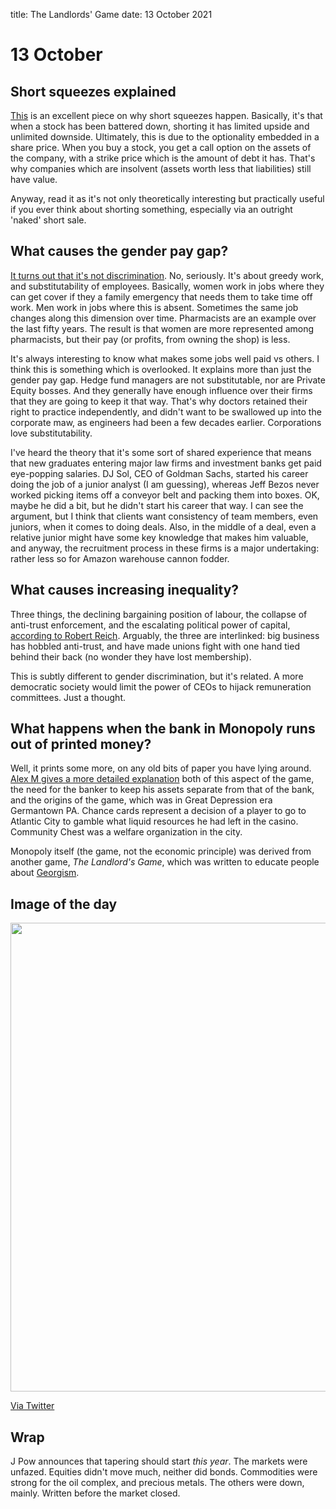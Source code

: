title: The Landlords' Game
date: 13 October 2021

# 13 October

## Short squeezes explained

[This](https://thelastbearstanding.substack.com/p/the-volatility-squeeze?r=nmbt&utm_campaign=post&utm_medium=web&utm_source=) is an excellent piece on why short squeezes happen.
Basically, it's that when a stock has been battered down, shorting it has limited upside and unlimited downside. 
Ultimately, this is due to the optionality embedded in a share price.
When you buy a stock, you get a call option on the assets of the company, with a strike price which is the amount of debt it has.
That's why companies which are insolvent (assets worth less that liabilities) still have value.

Anyway, read it as it's not only theoretically interesting but practically useful if you ever think about shorting something, especially via an outright 'naked' short sale.

## What causes the gender pay gap?

[It turns out that it's not discrimination](https://www.capitalisnt.com/episodes/is-discrimination-still-causing-the-gender-pay-gap-with-claudia-goldin). No, seriously. It's about greedy work, and substitutability of employees. Basically, women work in jobs where they can get cover if they a family emergency that needs them to take time off work. Men work in jobs where this is absent. 
Sometimes the same job changes along this dimension over time. Pharmacists are an example over the last fifty years. The result is that women are more represented among pharmacists, but their pay (or profits, from owning the shop) is less. 

It's always interesting to know what makes some jobs well paid vs others. I think this is something which is overlooked. It explains more than just the gender pay gap. Hedge fund managers are not substitutable, nor are Private Equity bosses. And they generally have enough influence over their firms that they are going to keep it that way. 
That's why doctors retained their right to practice independently, and didn't want to be swallowed up into the corporate maw, as engineers had been a few decades earlier. Corporations love substitutability.

I've heard the theory that it's some sort of shared experience that means that new graduates entering major law firms and investment banks get paid eye-popping salaries. DJ Sol, CEO of Goldman Sachs, started his career doing the job of a junior analyst (I am guessing), whereas Jeff Bezos never worked picking items off a conveyor belt and packing them into boxes. OK, maybe he did a bit, but he didn't start his career that way. I can see the argument, but I think that clients want consistency of team members, even juniors, when it comes to doing deals. Also, in the middle of a deal, even a relative junior might have some key knowledge that makes him valuable, and anyway, the recruitment process in these firms is a major undertaking: rather less so for  Amazon warehouse cannon fodder.

## What causes increasing inequality?

Three things, the declining bargaining position of labour, the collapse of anti-trust enforcement, and the escalating political power of capital, [according to Robert Reich](https://robertreich.substack.com/p/why-is-inequality-widening). Arguably, the three are interlinked: big business has hobbled anti-trust, and have made unions fight with one hand tied behind their back (no wonder they have lost membership).

This is subtly different to gender discrimination, but it's related. A more democratic society would limit the power of CEOs to hijack remuneration committees. Just a thought. 

## What happens when the bank in Monopoly runs out of printed money?

Well, it prints some more, on any old bits of paper you have lying around.
[Alex M gives a more detailed explanation](https://www.chartpoint.com/chance-monopoly/) both of this aspect of the game, the need for the banker to keep his assets separate from that of the bank, and the origins of the game, which was in Great Depression era Germantown PA. Chance cards represent a decision of a player to go to Atlantic City to gamble what liquid resources he had left in the casino. Community Chest was a welfare organization in the city. 

Monopoly itself (the game, not the economic principle) was derived from another game, _The Landlord's Game_, which was written to educate people about [Georgism](https://en.wikipedia.org/wiki/Georgism).

## Image of the day

<img src="https://pbs.twimg.com/media/EkbekeBXEAEDlry?format=jpg&name=large" width=750>


[Via Twitter](https://twitter.com/BebuCesco/status/1316984668084994048?s=20)

## Wrap

J Pow announces that tapering should start _this year_. The markets were unfazed.
Equities didn't move much, neither did bonds.
Commodities were strong for the oil complex, and precious metals. 
The others were down, mainly.
Written before the market closed.
